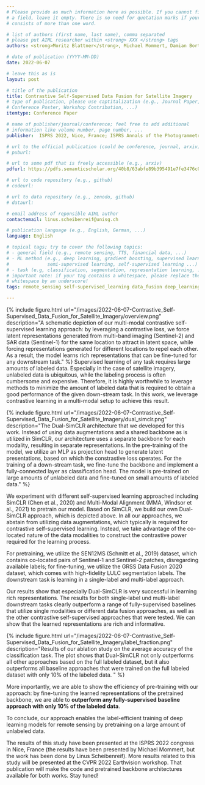 ```yaml
---
# Please provide as much information here as possible. If you cannot fill in
# a field, leave it empty. There is no need for quotation marks if your entry
# consists of more than one word.

# list of authors (first name, last name), comma separated
# please put AIML researcher within <strong> XXX </strong> tags
authors: <strong>Moritz Blattner</strong>, Michael Mommert, Damian Borth

# date of publication (YYYY-MM-DD)
date: 2022-06-07

# leave this as is
layout: post

# title of the publication
title: Contrastive Self-Supervised Data Fusion for Satellite Imagery
# type of publication, please use captitalization (e.g., Journal Paper,
# Conference Poster, Workshop Contribution, ...)
itemtype: Conference Paper

# name of publisher/journal/conference; feel free to add additional
# information like volume number, page number, ...
publisher:  ISPRS 2022, Nice, France; ISPRS Annals of the Photogrammetry, Remote Sensing and Spatial Information Sciences, Volume V-3-2022, 705.

# url to the official publication (could be conference, journal, arxiv)
# puburl: 

# url to some pdf that is freely accessible (e.g., arxiv)
pdfurl: https://pdfs.semanticscholar.org/40b8/63abfe89b395491e7fe3476c0a9810a5aa5d.pdf

# url to code repository (e.g., github)
# codeurl: 

# url to data repository (e.g., zenodo, github)
# dataurl: 

# email address of reponsible AIML author
contactemail: linus.scheibenreif@unisg.ch

# publication language (e.g., English, German, ...)
language: English

# topical tags; try to cover the following topics:
# - general field (e.g., remote sensing, TTS, financial data, ...)
# - ML method (e.g., deep learning, gradient boosting, supervised learning,
#              semi-supervised learning, self-supervised learning ...)
# - task (e.g, classification, segmentation, representation learning, ...)
# important note: if your tag contains a whitespace, please replace the
# whitespace by an underscore!
tags: remote_sensing self-supervised_learning data_fusion deep_learning classification

---
```


{% include figure.html
url="/images/2022-06-07-Contrastive_Self-Supervised_Data_Fusion_for_Satellite_Imagery/overview.png"
description="A schematic depiction of our multi-modal contrastive self-supervised learning approach: by leveraging a contrastive loss, we force latent representations generated from multi-band imaging (Sentinel-2) and SAR data (Sentinel-1) for the same location to attract in latent space, while forcing representations generated for different locations to repel each other. As a result, the model learns rich representations that can be fine-tuned for any downstream task." %}
Supervised learning of any task requires large amounts of labeled data. Especially in the case of satellite imagery, unlabeled data is ubiquitous, while the labeling process is often cumbersome and expensive. Therefore, it is highly worthwhile to leverage methods to minimize the amount of labeled data that is required to obtain a good performance of the given down-stream task. In this work, we leverage contrastive learning in a multi-modal setup to achieve this result.


{% include figure.html
url="/images/2022-06-07-Contrastive_Self-Supervised_Data_Fusion_for_Satellite_Imagery/dual_simclr.png"
description="The Dual-SimCLR architecture that we developed for this work. Instead of using data augmentations and a shared backbone as is utilized in SimCLR, our architecture uses a separate backbone for each modality, resulting in separate representations. In the pre-training of the model, we utilize an MLP as projection head to generate latent presentations, based on which the constrastive loss operates. For the training of a down-stream task, we fine-tune the backbone and implement a fully-connected layer as classification head. The model is pre-trained on large amounts of unlabeled data and fine-tuned on small amounts of labeled data." %}

We experiment with different self-supervised learning approached including SimCLR (Chen et al., 2020) and Multi-Modal Alignment (MMA, Windsor et al., 2021) to pretrain our model. Based on SimCLR, we build our own Dual-SimCLR approach, which is depicted above. In all our approaches, we abstain from utilizing data augmentations, which typically is required for contrastive self-supervised learning. Instead, we take advantage of the co-located nature of the data modalities to construct the contrastive power required for the learning process.

For pretraining, we utilize the SEN12MS (Schmitt et al., 2019) dataset, which contains co-located pairs of Sentinel-1 and Sentinel-2 patches, disregarding available labels; for fine-tuning, we utilize the GRSS Data Fusion 2020 dataset, which comes with high-fidelity LULC segmentation labels. The downstream task is learning in a single-label and multi-label approach. 

Our results show that especially Dual-SimCLR is very successful in learning rich representations. The results for both single-label und multi-label downstream tasks clearly outperform a range of fully-supervised baselines that utilize single modalities or different data fusion approaches, as well as the other contrastive self-supervised approaches that were tested. We can show that the learned representations are rich and informative.

{% include figure.html
url="/images/2022-06-07-Contrastive_Self-Supervised_Data_Fusion_for_Satellite_Imagery/label_fraction.png"
description="Results of our ablation study on the average accuracy of the classification task. The plot shows that Dual-SimCLR not only outperforms all other approaches based on the full labeled dataset, but it also outperforms all baseline approaches that were trained on the full labeled dataset with only 10% of the labeled data. " %}

More importantly, we are able to show the efficiency of pre-training with our approach: by fine-tuning the learned representations of the pretrained backbone, we are able to **outperform any fully-supervised baseline approach with only 10% of the labeled data**.

To conclude, our approach enables the label-efficient training of deep learning models for remote sensing by pretraining on a large amount of unlabeled data. 

The results of this study have been presented at the ISPRS 2022 congress in Nice, France (the results have been presented by Michael Mommert, but the work has been done by Linus Scheibenreif). More results related to this study will be presented at the CVPR 2022 Earthvision workshop. That publication will make the code and pretrained backbone architectures available for both works. Stay tuned!    